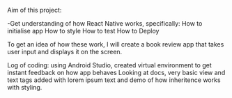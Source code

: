 Aim of this project:

-Get understanding of how React Native works, specifically:
How to initialise app
How to style
How to test
How to Deploy

To get an idea of how these work, I will create a book review app that takes user input and displays it on the screen.

Log of coding:
using Android Studio, created virtual environment to get instant feedback on how app behaves
Looking at docs, very basic view and text tags added with lorem ipsum text and demo of how inheritence works with styling.
